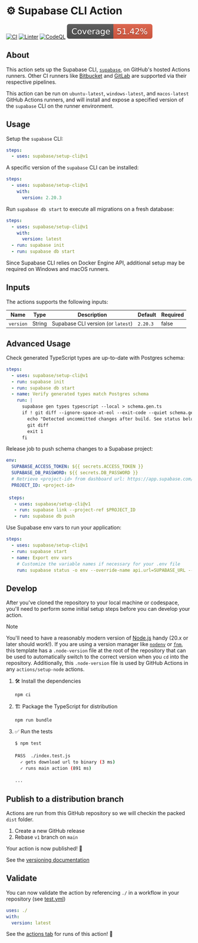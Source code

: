 # :gear: Supabase CLI Action

[![CI](https://github.com/supabase/setup-cli/actions/workflows/start.yml/badge.svg)](https://github.com/supabase/setup-cli/actions/workflows/start.yml)
[![Linter](https://github.com/supabase/setup-cli/actions/workflows/linter.yml/badge.svg)](https://github.com/supabase/setup-cli/actions/workflows/linter.yml)
[![CodeQL](https://github.com/supabase/setup-cli/actions/workflows/codeql-analysis.yml/badge.svg)](https://github.com/supabase/setup-cli/actions/workflows/codeql-analysis.yml)
[![Coverage](./badges/coverage.svg)](https://github.com/supabase/setup-cli/actions/workflows/test.yml)

## About

This action sets up the Supabase CLI,
[`supabase`](https://github.com/supabase/cli), on GitHub's hosted Actions
runners. Other CI runners like
[Bitbucket](https://bitbucket.org/supabase-cli/setup-cli/src/master/bitbucket-pipelines.yml)
and
[GitLab](https://gitlab.com/sweatybridge/setup-cli/-/blob/main/.gitlab-ci.yml)
are supported via their respective pipelines.

This action can be run on `ubuntu-latest`, `windows-latest`, and `macos-latest`
GitHub Actions runners, and will install and expose a specified version of the
`supabase` CLI on the runner environment.

## Usage

Setup the `supabase` CLI:

```yaml
steps:
  - uses: supabase/setup-cli@v1
```

A specific version of the `supabase` CLI can be installed:

```yaml
steps:
  - uses: supabase/setup-cli@v1
    with:
      version: 2.20.3
```

Run `supabase db start` to execute all migrations on a fresh database:

```yaml
steps:
  - uses: supabase/setup-cli@v1
    with:
      version: latest
  - run: supabase init
  - run: supabase db start
```

Since Supabase CLI relies on Docker Engine API, additional setup may be required
on Windows and macOS runners.

## Inputs

The actions supports the following inputs:

| Name      | Type   | Description                        | Default  | Required |
| --------- | ------ | ---------------------------------- | -------- | -------- |
| `version` | String | Supabase CLI version (or `latest`) | `2.20.3` | false    |

## Advanced Usage

Check generated TypeScript types are up-to-date with Postgres schema:

```yaml
steps:
  - uses: supabase/setup-cli@v1
  - run: supabase init
  - run: supabase db start
  - name: Verify generated types match Postgres schema
    run: |
      supabase gen types typescript --local > schema.gen.ts
      if ! git diff --ignore-space-at-eol --exit-code --quiet schema.gen.ts; then
        echo "Detected uncommitted changes after build. See status below:"
        git diff
        exit 1
      fi
```

Release job to push schema changes to a Supabase project:

```yaml
env:
  SUPABASE_ACCESS_TOKEN: ${{ secrets.ACCESS_TOKEN }}
  SUPABASE_DB_PASSWORD: ${{ secrets.DB_PASSWORD }}
  # Retrieve <project-id> from dashboard url: https://app.supabase.com/project/<project-id>
  PROJECT_ID: <project-id>

 steps:
   - uses: supabase/setup-cli@v1
   - run: supabase link --project-ref $PROJECT_ID
   - run: supabase db push
```

Use Supabase env vars to run your application:

```yaml
steps:
  - uses: supabase/setup-cli@v1
  - run: supabase start
  - name: Export env vars
    # Customize the variable names if necessary for your .env file
    run: supabase status -o env --override-name api.url=SUPABASE_URL --override-name auth.service_role_key=SUPABASE_SERVICE_ROLE_KEY >> .env
```

## Develop

After you've cloned the repository to your local machine or codespace, you'll
need to perform some initial setup steps before you can develop your action.

> [!NOTE]
>
> You'll need to have a reasonably modern version of
> [Node.js](https://nodejs.org) handy (20.x or later should work!). If you are
> using a version manager like [`nodenv`](https://github.com/nodenv/nodenv) or
> [`fnm`](https://github.com/Schniz/fnm), this template has a `.node-version`
> file at the root of the repository that can be used to automatically switch to
> the correct version when you `cd` into the repository. Additionally, this
> `.node-version` file is used by GitHub Actions in any `actions/setup-node`
> actions.

1. :hammer_and_wrench: Install the dependencies

   ```bash
   npm ci
   ```

1. :building_construction: Package the TypeScript for distribution

   ```bash
   npm run bundle
   ```

1. :white_check_mark: Run the tests

   ```bash
   $ npm test

   PASS  ./index.test.js
     ✓ gets download url to binary (3 ms)
     ✓ runs main action (891 ms)

   ...
   ```

## Publish to a distribution branch

Actions are run from this GitHub repository so we will checkin the packed `dist`
folder.

1. Create a new GitHub release
2. Rebase `v1` branch on `main`

Your action is now published! :rocket:

See the
[versioning documentation](https://github.com/actions/toolkit/blob/master/docs/action-versioning.md)

## Validate

You can now validate the action by referencing `./` in a workflow in your
repository (see [test.yml](.github/workflows/test.yml))

```yaml
uses: ./
with:
  version: latest
```

See the [actions tab](https://github.com/supabase/setup-cli/actions) for runs of
this action! :rocket:
